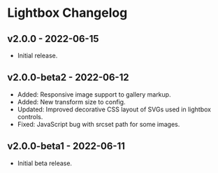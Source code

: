 # Lightbox Changelog

## v2.0.0 - 2022-06-15

- Initial release.

## v2.0.0-beta2 - 2022-06-12

- Added: Responsive image support to gallery markup.
- Added: New transform size to config.
- Updated: Improved decorative CSS layout of SVGs used in lightbox controls.
- Fixed: JavaScript bug with srcset path for some images.

## v2.0.0-beta1 - 2022-06-11

- Initial beta release.

